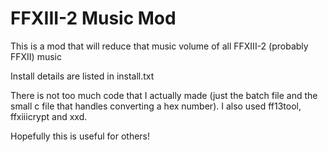 # FFXIII-2 Music Mod
This is a mod that will reduce that music volume of all FFXIII-2 (probably FFXII) music

Install details are listed in install.txt

There is not too much code that I actually made (just the batch file and the small c file that handles converting a hex number). I also used ff13tool, ffxiiicrypt and xxd.

Hopefully this is useful for others!
